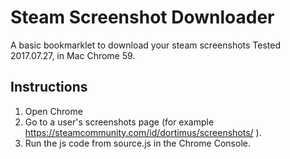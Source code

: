 # Steam Screenshot Downloader
A basic bookmarklet to download your steam screenshots
Tested 2017.07.27, in Mac Chrome 59.

## Instructions

1. Open Chrome
1. Go to a user's screenshots page (for example https://steamcommunity.com/id/dortimus/screenshots/ ).
1. Run the js code from source.js in the Chrome Console.
